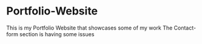 # Portfolio-Website
This is my Portfolio Website that showcases some of my work
The Contact-form section is having some issues 
